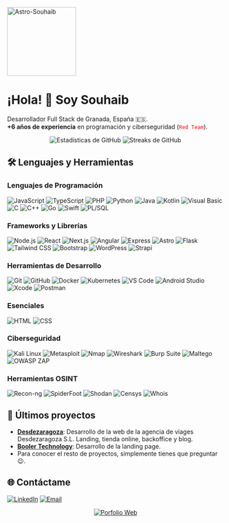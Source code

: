 <a href="https://souhaibem.eu" target="_blank">
  <img src="https://cdn.souhaibem.eu/myTrailmoji.webp" alt="Astro-Souhaib" width="160px" />
</a>

# ¡Hola! 👋 Soy Souhaib

Desarrollador Full Stack de Granada, España 🇪🇸.<br/>**+6 años de experiencia** en programación y ciberseguridad (<code style="color : red">Red Team</code>).

<p align="center">
  <img src="https://github-readme-stats.vercel.app/api?username=selmansem&show_icons=true&theme=radical" alt="Estadísticas de GitHub" />
  <img src="https://github-readme-streak-stats.herokuapp.com/?user=selmansem&theme=radical" alt="Streaks de GitHub" />
</p>

## 🛠️ Lenguajes y Herramientas

### Lenguajes de Programación
<p align="left">
  <img src="https://img.shields.io/badge/JavaScript-F7DF1E?style=flat&logo=javascript&logoColor=black" alt="JavaScript" />
  <img src="https://img.shields.io/badge/TypeScript-3178C6?style=flat&logo=typescript&logoColor=white" alt="TypeScript" />
  <img src="https://img.shields.io/badge/PHP-777BB4?style=flat&logo=php&logoColor=white" alt="PHP" />
  <img src="https://img.shields.io/badge/Python-3776AB?style=flat&logo=python&logoColor=white" alt="Python" />
  <img src="https://img.shields.io/badge/Java-007396?style=flat&logo=java&logoColor=white" alt="Java" />
  <img src="https://img.shields.io/badge/Kotlin-0095D5?style=flat&logo=kotlin&logoColor=white" alt="Kotlin" />
  <img src="https://img.shields.io/badge/Visual%20Basic-5C2D91?style=flat&logo=dotnet&logoColor=white" alt="Visual Basic" />
  <img src="https://img.shields.io/badge/C-A8B9CC?style=flat&logo=c&logoColor=white" alt="C" />
  <img src="https://img.shields.io/badge/C++-00599C?style=flat&logo=cpp&logoColor=white" alt="C++" />
  <img src="https://img.shields.io/badge/Go-00ADD8?style=flat&logo=go&logoColor=white" alt="Go" />
  <img src="https://img.shields.io/badge/Swift-FA7343?style=flat&logo=swift&logoColor=white" alt="Swift" />
  <img src="https://img.shields.io/badge/-Oracle_PL%2FSQL-F80000?logo=oracle&logoColor=white&style=flat" alt="PL/SQL" />
</p>

### Frameworks y Librerías
<p align="left">
  <img src="https://img.shields.io/badge/Node.js-339933?style=flat&logo=nodedotjs&logoColor=white" alt="Node.js" />
  <img src="https://img.shields.io/badge/React-61DAFB?style=flat&logo=react&logoColor=black" alt="React" />
  <img src="https://img.shields.io/badge/Next.js-000000?style=flat&logo=nextdotjs&logoColor=white" alt="Next.js" />
  <img src="https://img.shields.io/badge/Angular-DD0031?style=flat&logo=angular&logoColor=white" alt="Angular" />
  <img src="https://img.shields.io/badge/Express-000000?style=flat&logo=express&logoColor=white" alt="Express" />
  <img src="https://img.shields.io/badge/Astro-FF5A03?style=flat&logo=astro&logoColor=white" alt="Astro" />
  <img src="https://img.shields.io/badge/Flask-000000?style=flat&logo=flask&logoColor=white" alt="Flask" />
  <img src="https://img.shields.io/badge/Tailwind%20CSS-06B6D4?style=flat&logo=tailwind-css&logoColor=white" alt="Tailwind CSS" />
  <img src="https://img.shields.io/badge/Bootstrap-7952B3?style=flat&logo=bootstrap&logoColor=white" alt="Bootstrap" />
  <img src="https://img.shields.io/badge/WordPress-21759B?style=flat&logo=wordpress&logoColor=white" alt="WordPress" />
  <img src="https://img.shields.io/badge/Strapi-2E7EEA?style=flat&logo=strapi&logoColor=white" alt="Strapi" />
</p>

### Herramientas de Desarrollo
<p align="left">
  <img src="https://img.shields.io/badge/Git-F05032?style=flat&logo=git&logoColor=white" alt="Git" />
  <img src="https://img.shields.io/badge/GitHub-181717?style=flat&logo=github&logoColor=white" alt="GitHub" />
  <img src="https://img.shields.io/badge/Docker-2496ED?style=flat&logo=docker&logoColor=white" alt="Docker" />
  <img src="https://img.shields.io/badge/Kubernetes-326CE5?style=flat&logo=kubernetes&logoColor=white" alt="Kubernetes" />
  <img src="https://img.shields.io/badge/VS%20Code-007ACC?style=flat&logo=visual-studio-code&logoColor=white" alt="VS Code" />
  <img src="https://img.shields.io/badge/Android%20Studio-3DDC84?style=flat&logo=android-studio&logoColor=white" alt="Android Studio" />
  <img src="https://img.shields.io/badge/Xcode-1575F9?style=flat&logo=xcode&logoColor=white" alt="Xcode" />
  <img src="https://img.shields.io/badge/Postman-FF6C37?style=flat&logo=postman&logoColor=white" alt="Postman" />
</p>

### Esenciales
<p align="left">
  <img src="https://img.shields.io/badge/HTML-E34F26?style=flat&logo=html5&logoColor=white" alt="HTML" />
  <img src="https://img.shields.io/badge/CSS-1572B6?style=flat&logo=css3&logoColor=white" alt="CSS" />
</p>

### Ciberseguridad
<p align="left">
  <img src="https://img.shields.io/badge/Kali%20Linux-557C8D?style=flat&logo=kali-linux&logoColor=white" alt="Kali Linux" />
  <img src="https://img.shields.io/badge/Metasploit-6A4C93?style=flat&logo=metasploit&logoColor=white" alt="Metasploit" />
  <img src="https://img.shields.io/badge/Nmap-000000?style=flat&logo=nmap&logoColor=white" alt="Nmap" />
  <img src="https://img.shields.io/badge/Wireshark-1679A7?style=flat&logo=wireshark&logoColor=white" alt="Wireshark" />
  <img src="https://img.shields.io/badge/Burp%20Suite-8A0055?style=flat&logo=burp-suite&logoColor=white" alt="Burp Suite" />
  <img src="https://img.shields.io/badge/Maltego-FFB800?style=flat&logo=maltego&logoColor=white" alt="Maltego" />
  <img src="https://img.shields.io/badge/OWASP%20ZAP-2D9D77?style=flat&logo=owasp-zap&logoColor=white" alt="OWASP ZAP" />
</p>

### Herramientas OSINT
<p align="left">
  <img src="https://img.shields.io/badge/Recon-ng-006D77?style=flat&logo=github&logoColor=white" alt="Recon-ng" />
  <img src="https://img.shields.io/badge/SpiderFoot-4C9C2B?style=flat&logo=github&logoColor=white" alt="SpiderFoot" />
  <img src="https://img.shields.io/badge/Shodan-3F3F3F?style=flat&logo=shodan&logoColor=white" alt="Shodan" />
  <img src="https://img.shields.io/badge/Censys-1F77B4?style=flat&logo=censys&logoColor=white" alt="Censys" />
  <img src="https://img.shields.io/badge/Whois-FF6F61?style=flat&logo=whois&logoColor=white" alt="Whois" />
</p>

## 🚀 Últimos proyectos

- [**Desdezaragoza**](https://desdezaragoza.es): Desarrollo de la web de la agencia de viages Desdezaragoza S.L. Landing, tienda online, backoffice y blog.
- [**Booler Technology**](https://booler.es): Desarrollo de la landing page.
- Para conocer el resto de proyectos, simplemente tienes que preguntar 😉.

## 🌐 Contáctame

<p align="left">
  <a href="https://linkedin.com/in/selmansem" target="_blank"><img src="https://img.shields.io/badge/LinkedIn-0A66C2?style=flat&logo=linkedin&logoColor=white" alt="LinkedIn" /></a>
  <a href="mailto:contacto@souhaibem.eu"><img src="https://img.shields.io/badge/Email-D14836?style=flat&logo=gmail&logoColor=white" alt="Email" /></a>
</p>


<p align="center">
  <a href="https://souhaibem.eu" target="_blank"><img src="https://img.shields.io/badge/Porfolio%20web-807391?style=flat&logo=google-chrome&logoColor=white" alt="Porfolio Web" /></a>
</p>
